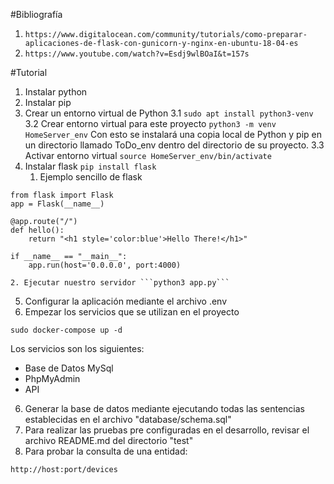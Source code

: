#Bibliografía
1. ```https://www.digitalocean.com/community/tutorials/como-preparar-aplicaciones-de-flask-con-gunicorn-y-nginx-en-ubuntu-18-04-es```
2. ```https://www.youtube.com/watch?v=Esdj9wlBOaI&t=157s```


#Tutorial
1. Instalar python
2. Instalar pip
3. Crear un entorno virtual de Python
3.1 ```sudo apt install python3-venv```
3.2 Crear entorno virtual para este proyecto
```python3 -m venv HomeServer_env```
Con esto se instalará una copia local de Python y pip en un directorio llamado ToDo_env dentro del directorio de su proyecto.
3.3 Activar entorno virtual
```source HomeServer_env/bin/activate```
4. Instalar flask
```pip install flask```
    1. Ejemplo sencillo de flask
```
from flask import Flask
app = Flask(__name__)

@app.route("/")
def hello():
    return "<h1 style='color:blue'>Hello There!</h1>"

if __name__ == "__main__":
    app.run(host='0.0.0.0', port:4000)
```

    2. Ejecutar nuestro servidor ```python3 app.py```
5. Configurar la aplicación mediante el archivo .env
6. Empezar los servicios que se utilizan en el proyecto
```
sudo docker-compose up -d
```
Los servicios son los siguientes:
- Base de Datos MySql
- PhpMyAdmin
- API
6. Generar la base de datos mediante ejecutando todas las sentencias establecidas en el archivo "database/schema.sql"
7. Para realizar las pruebas pre configuradas en el desarrollo, revisar el archivo README.md del directorio "test"
8. Para probar la consulta de una entidad:
```
http://host:port/devices
```